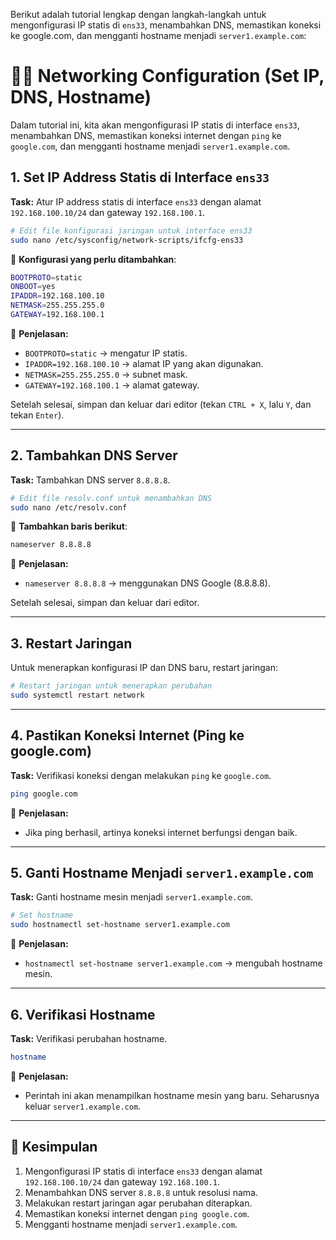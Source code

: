 Berikut adalah tutorial lengkap dengan langkah-langkah untuk mengonfigurasi IP statis di `ens33`, menambahkan DNS, memastikan koneksi ke google.com, dan mengganti hostname menjadi `server1.example.com`:

# 🧑‍💻 Networking Configuration (Set IP, DNS, Hostname)

Dalam tutorial ini, kita akan mengonfigurasi IP statis di interface `ens33`, menambahkan DNS, memastikan koneksi internet dengan `ping` ke `google.com`, dan mengganti hostname menjadi `server1.example.com`.

## 1. Set IP Address Statis di Interface `ens33`

**Task:** Atur IP address statis di interface `ens33` dengan alamat `192.168.100.10/24` dan gateway `192.168.100.1`.

```bash
# Edit file konfigurasi jaringan untuk interface ens33
sudo nano /etc/sysconfig/network-scripts/ifcfg-ens33
```

📌 **Konfigurasi yang perlu ditambahkan**:

```bash
BOOTPROTO=static
ONBOOT=yes
IPADDR=192.168.100.10
NETMASK=255.255.255.0
GATEWAY=192.168.100.1
```

📌 **Penjelasan:**

- `BOOTPROTO=static` → mengatur IP statis.
- `IPADDR=192.168.100.10` → alamat IP yang akan digunakan.
- `NETMASK=255.255.255.0` → subnet mask.
- `GATEWAY=192.168.100.1` → alamat gateway.

Setelah selesai, simpan dan keluar dari editor (tekan `CTRL + X`, lalu `Y`, dan tekan `Enter`).

---

## 2. Tambahkan DNS Server

**Task:** Tambahkan DNS server `8.8.8.8`.

```bash
# Edit file resolv.conf untuk menambahkan DNS
sudo nano /etc/resolv.conf
```

📌 **Tambahkan baris berikut**:

```bash
nameserver 8.8.8.8
```

📌 **Penjelasan:**

- `nameserver 8.8.8.8` → menggunakan DNS Google (8.8.8.8).

Setelah selesai, simpan dan keluar dari editor.

---

## 3. Restart Jaringan

Untuk menerapkan konfigurasi IP dan DNS baru, restart jaringan:

```bash
# Restart jaringan untuk menerapkan perubahan
sudo systemctl restart network
```

---

## 4. Pastikan Koneksi Internet (Ping ke google.com)

**Task:** Verifikasi koneksi dengan melakukan `ping` ke `google.com`.

```bash
ping google.com
```

📌 **Penjelasan:**

- Jika ping berhasil, artinya koneksi internet berfungsi dengan baik.

---

## 5. Ganti Hostname Menjadi `server1.example.com`

**Task:** Ganti hostname mesin menjadi `server1.example.com`.

```bash
# Set hostname
sudo hostnamectl set-hostname server1.example.com
```

📌 **Penjelasan:**

- `hostnamectl set-hostname server1.example.com` → mengubah hostname mesin.

---

## 6. Verifikasi Hostname

**Task:** Verifikasi perubahan hostname.

```bash
hostname
```

📌 **Penjelasan:**

- Perintah ini akan menampilkan hostname mesin yang baru. Seharusnya keluar `server1.example.com`.

---

## 📌 Kesimpulan

1. Mengonfigurasi IP statis di interface `ens33` dengan alamat `192.168.100.10/24` dan gateway `192.168.100.1`.
2. Menambahkan DNS server `8.8.8.8` untuk resolusi nama.
3. Melakukan restart jaringan agar perubahan diterapkan.
4. Memastikan koneksi internet dengan `ping google.com`.
5. Mengganti hostname menjadi `server1.example.com`.

